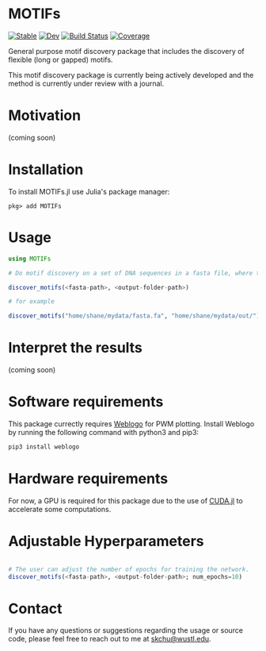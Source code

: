# MOTIFs

[![Stable](https://img.shields.io/badge/docs-stable-blue.svg)](https://kchu25.github.io/MOTIFs.jl/stable/)
[![Dev](https://img.shields.io/badge/docs-dev-blue.svg)](https://kchu25.github.io/MOTIFs.jl/dev/)
[![Build Status](https://github.com/kchu25/MOTIFs.jl/actions/workflows/CI.yml/badge.svg?branch=main)](https://github.com/kchu25/MOTIFs.jl/actions/workflows/CI.yml?query=branch%3Amain)
[![Coverage](https://codecov.io/gh/kchu25/MOTIFs.jl/branch/main/graph/badge.svg)](https://codecov.io/gh/kchu25/MOTIFs.jl)

General purpose motif discovery package that includes the discovery of flexible (long or gapped) motifs.

This motif discovery package is currently being actively developed and the method is currently under review with a journal.

# Motivation
(coming soon)

# Installation
To install MOTIFs.jl use Julia's package manager:
```
pkg> add MOTIFs
```

# Usage
````julia
using MOTIFs

# Do motif discovery on a set of DNA sequences in a fasta file, where the `<fasta-path>` and `<output-folder-path>` are the absolute filepaths as strings.

discover_motifs(<fasta-path>, <output-folder-path>)

# for example

discover_motifs("home/shane/mydata/fasta.fa", "home/shane/mydata/out/")
````

# Interpret the results
(coming soon)


# Software requirements 
 This package currectly requires [Weblogo](http://weblogo.threeplusone.com/manual.html#download) for PWM plotting. Install Weblogo by running the following command with python3 and pip3:
 ```bash
 pip3 install weblogo
 ```

# Hardware requirements
For now, a GPU is required for this package due to the use of [CUDA.jl](https://github.com/JuliaGPU/CUDA.jl) to accelerate some computations.


# Adjustable Hyperparameters
````julia

# The user can adjust the number of epochs for training the network.
discover_motifs(<fasta-path>, <output-folder-path>; num_epochs=10)

````

# Contact

If you have any questions or suggestions regarding the usage or source code, please feel free to reach out to me at <skchu@wustl.edu>.